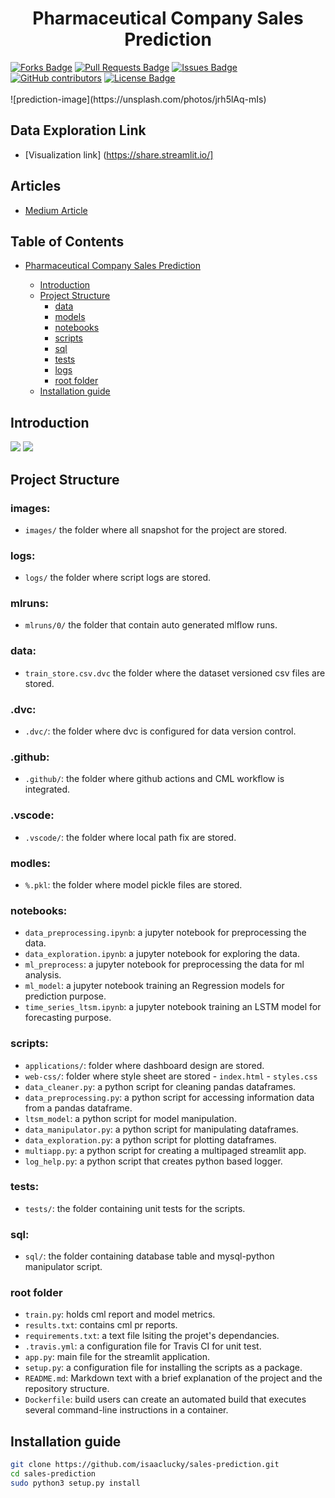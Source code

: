 <h1 align="center">Pharmaceutical Company Sales Prediction</h1>
<div>
<a href="https://github.com/isaaclucky/sales-prediction/network/members"><img src="https://img.shields.io/github/forks/isaaclucky/sales-prediction" alt="Forks Badge"/></a>
<a href="https://github.com/isaaclucky/sales-prediction/pulls"><img src="https://img.shields.io/github/issues-pr/isaaclucky/sales-prediction" alt="Pull Requests Badge"/></a>
<a href="https://github.com/isaaclucky/sales-prediction/issues"><img src="https://img.shields.io/github/issues/isaaclucky/sales-prediction" alt="Issues Badge"/></a>
<a href="https://github.com/isaaclucky/sales-prediction/graphs/contributors"><img alt="GitHub contributors" src="https://img.shields.io/github/contributors/isaaclucky/sales-prediction?color=2b9348"></a>
<a href="https://github.com/isaaclucky/sales-prediction/blob/main/LICENSE"><img src="https://img.shields.io/github/license/isaaclucky/pharmaceutical-sales-prediction?color=2b9348" alt="License Badge"/></a>
</div>


</br>
![prediction-image](https://unsplash.com/photos/jrh5lAq-mIs)

## Data Exploration Link
- [Visualization link] (https://share.streamlit.io/]

## Articles
- [Medium Article](https://medium.com/)

## Table of Contents

* [Pharmaceutical Company Sales Prediction](#sales-prediction)

  - [Introduction](##Introduction)
  - [Project Structure](#project-structure)
    * [data](#data)
    * [models](#models)
    * [notebooks](#notebooks)
    * [scripts](#scripts)
    * [sql](#sql)
    * [tests](#tests)
    * [logs](#logs)
    * [root folder](#root-folder)
  - [Installation guide](#installation-guide)

## Introduction

<img src="images/slide/" name="">
<img src="images/slide/" name="">

## Project Structure

### images:

- `images/` the folder where all snapshot for the project are stored.

### logs:

- `logs/` the folder where script logs are stored.

### mlruns:
- `mlruns/0/` the folder that contain auto generated mlflow runs.
### data:

 - `train_store.csv.dvc` the folder where the dataset versioned csv files are stored.

### .dvc:
- `.dvc/`: the folder where dvc is configured for data version control.

### .github:

- `.github/`: the folder where github actions and CML workflow is integrated.

### .vscode:

- `.vscode/`: the folder where local path fix are stored.
### modles:
- `%.pkl`: the folder where model pickle files are stored.

### notebooks:

- `data_preprocessing.ipynb`: a jupyter notebook for preprocessing the data.
- `data_exploration.ipynb`: a jupyter notebook for exploring the data.
- `ml_preprocess`: a jupyter notebook for preprocessing the data for ml analysis.
- `ml_model`: a jupyter notebook training an Regression models for prediction purpose.
- `time_series_ltsm.ipynb`: a jupyter notebook training an LSTM model for forecasting purpose.

###  scripts:

- `applications/`: folder where dashboard design are stored.
- `web-css/`: folder where style sheet are stored
      - `index.html`
      - `styles.css`
- `data_cleaner.py`: a python script for cleaning pandas dataframes.
- `data_preprocessing.py`:  a python script for accessing information data from a pandas dataframe.
- `ltsm_model`: a python script for model manipulation.
- `data_manipulator.py`: a python script for manipulating dataframes.
- `data_exploration.py`: a python script for plotting dataframes.
- `multiapp.py`: a python script for creating a multipaged streamlit app.
- `log_help.py`: a python script that creates python based logger.
### tests:

- `tests/`: the folder containing unit tests for the scripts.

### sql:

- `sql/`: the folder containing database table and mysql-python manipulator script.
### root folder

- `train.py`: holds cml report and model metrics.
- `results.txt`: contains cml pr reports.
- `requirements.txt`: a text file lsiting the projet's dependancies.
- `.travis.yml`: a configuration file for Travis CI for unit test.
- `app.py`: main file for the streamlit application.
- `setup.py`: a configuration file for installing the scripts as a package.
- `README.md`: Markdown text with a brief explanation of the project and the repository structure.
- `Dockerfile`: build users can create an automated build that executes several command-line instructions in a container.

## Installation guide

```bash
git clone https://github.com/isaaclucky/sales-prediction.git
cd sales-prediction
sudo python3 setup.py install
```
